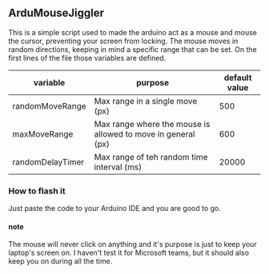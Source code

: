 ## ArduMouseJiggler

This is a simple script used to made the arduino act as a mouse and mouse the cursor, preventing your screen from locking. 
The mouse moves in random directions, keeping in mind a specific range that can be set. 
On the first lines of the file those variables are defined.

| variable | purpose | default value |
| --- | --- | --- |
| randomMoveRange | Max range in a single move (px) | 500 |
| maxMoveRange | Max range where the mouse is allowed to move in general (px) | 600 |
| randomDelayTimer | Max range of teh random time interval (ms) | 20000 |

### How to flash it

Just paste the code to your Arduino IDE and you are good to go.


#### note

The mouse will never click on anything and it's purpose is just to keep your laptop's screen on. 
I haven't test it for Microsoft teams, but it should also keep you on during all the time. 